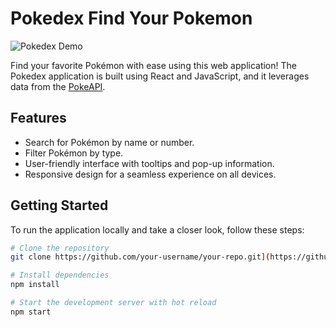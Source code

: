 # Pokedex Find Your Pokemon

![Pokedex Demo](https://storage.googleapis.com/loustech-site.appspot.com/Pokedex-Demo.gif)

Find your favorite Pokémon with ease using this web application! The Pokedex application is built using React and JavaScript, and it leverages data from the [PokeAPI](https://pokeapi.co/).

## Features

- Search for Pokémon by name or number.
- Filter Pokémon by type.
- User-friendly interface with tooltips and pop-up information.
- Responsive design for a seamless experience on all devices.

## Getting Started

To run the application locally and take a closer look, follow these steps:

```bash
# Clone the repository
git clone https://github.com/your-username/your-repo.git](https://github.com/luizlhps/Pokemon-Api

# Install dependencies
npm install

# Start the development server with hot reload
npm start
